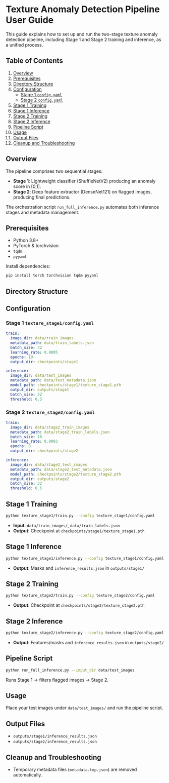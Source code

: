 # Texture Anomaly Detection Pipeline User Guide

This guide explains how to set up and run the two-stage texture anomaly detection pipeline, including Stage 1 and Stage 2 training and inference, as a unified process.

## Table of Contents

1. [Overview](#overview)  
2. [Prerequisites](#prerequisites)  
3. [Directory Structure](#directory-structure)  
4. [Configuration](#configuration)  
   - [Stage 1 `config.yaml`](#stage-1-configyaml)  
   - [Stage 2 `config.yaml`](#stage-2-configyaml)  
5. [Stage 1 Training](#stage-1-training)  
6. [Stage 1 Inference](#stage-1-inference)  
7. [Stage 2 Training](#stage-2-training)  
8. [Stage 2 Inference](#stage-2-inference)  
9. [Pipeline Script](#pipeline-script)  
10. [Usage](#usage)  
11. [Output Files](#output-files)  
12. [Cleanup and Troubleshooting](#cleanup-and-troubleshooting)

## Overview

The pipeline comprises two sequential stages:

- **Stage 1**: Lightweight classifier (ShuffleNetV2) producing an anomaly score in [0,1].  
- **Stage 2**: Deep feature extractor (DenseNet121) on flagged images, producing final predictions.

The orchestration script `run_full_inference.py` automates both inference stages and metadata management.

## Prerequisites

- Python 3.8+  
- PyTorch & torchvision  
- `tqdm`  
- `pyyaml`

Install dependencies:

```bash
pip install torch torchvision tqdm pyyaml
```

## Directory Structure

## Configuration

### Stage 1 `texture_stage1/config.yaml`

```yaml
train:
  image_dir: data/train_images
  metadata_path: data/train_labels.json
  batch_size: 32
  learning_rate: 0.0005
  epochs: 10
  output_dir: checkpoints/stage1

inference:
  image_dir: data/test_images
  metadata_path: data/test_metadata.json
  model_path: checkpoints/stage1/texture_stage1.pth
  output_dir: outputs/stage1
  batch_size: 32
  threshold: 0.5
```

### Stage 2 `texture_stage2/config.yaml`

```yaml
train:
  image_dir: data/stage2_train_images
  metadata_path: data/stage2_train_labels.json
  batch_size: 16
  learning_rate: 0.0003
  epochs: 8
  output_dir: checkpoints/stage2

inference:
  image_dir: data/stage2_test_images
  metadata_path: data/stage2_test_metadata.json
  model_path: checkpoints/stage2/texture_stage2.pth
  output_dir: outputs/stage2
  batch_size: 32
  threshold: 0.5
```

## Stage 1 Training

```bash
python texture_stage1/train.py --config texture_stage1/config.yaml
```
- **Input**: `data/train_images/`, `data/train_labels.json`  
- **Output**: Checkpoint at `checkpoints/stage1/texture_stage1.pth`

## Stage 1 Inference

```bash
python texture_stage1/inference.py --config texture_stage1/config.yaml
```
- **Output**: Masks and `inference_results.json` in `outputs/stage1/`

## Stage 2 Training

```bash
python texture_stage2/train.py --config texture_stage2/config.yaml
```
- **Output**: Checkpoint at `checkpoints/stage2/texture_stage2.pth`

## Stage 2 Inference

```bash
python texture_stage2/inference.py --config texture_stage2/config.yaml
```
- **Output**: Features/masks and `inference_results.json` in `outputs/stage2/`

## Pipeline Script

```bash
python run_full_inference.py --input_dir data/test_images
```

Runs Stage 1 → filters flagged images → Stage 2.

## Usage

Place your test images under `data/test_images/` and run the pipeline script.

## Output Files

- `outputs/stage1/inference_results.json`  
- `outputs/stage2/inference_results.json`

## Cleanup and Troubleshooting

- Temporary metadata files (`metadata.tmp.json`) are removed automatically.  